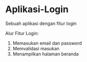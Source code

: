 # Aplikasi-Login
Sebuah aplikasi dengan fitur login

Alur Fitur Login:
1. Memasukan email dan password
2. Memvalidasi masukan
3. Menampilkan halaman beranda
